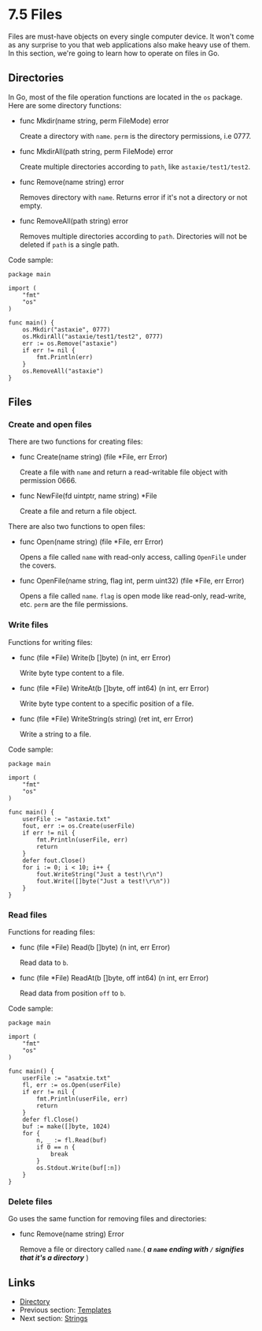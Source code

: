 # 7.5 Files

Files are must-have objects on every single computer device. It won't come as any surprise to you that web applications also make heavy use of them. In this section, we're going to learn how to operate on files in Go.

## Directories

In Go, most of the file operation functions are located in the `os` package. Here are some directory functions:

* func Mkdir\(name string, perm FileMode\) error

  Create a directory with `name`. `perm` is the directory permissions, i.e 0777.

* func MkdirAll\(path string, perm FileMode\) error

  Create multiple directories according to `path`, like `astaxie/test1/test2`.

* func Remove\(name string\) error

  Removes directory with `name`. Returns error if it's not a directory or not empty.

* func RemoveAll\(path string\) error

  Removes multiple directories according to `path`. Directories will not be deleted if `path` is a single path.

Code sample:

```text
package main

import (
    "fmt"
    "os"
)

func main() {
    os.Mkdir("astaxie", 0777)
    os.MkdirAll("astaxie/test1/test2", 0777)
    err := os.Remove("astaxie")
    if err != nil {
        fmt.Println(err)
    }
    os.RemoveAll("astaxie")
}
```

## Files

### Create and open files

There are two functions for creating files:

* func Create\(name string\) \(file \*File, err Error\)

  Create a file with `name` and return a read-writable file object with permission 0666.

* func NewFile\(fd uintptr, name string\) \*File

  Create a file and return a file object.

There are also two functions to open files:

* func Open\(name string\) \(file \*File, err Error\)

  Opens a file called `name` with read-only access, calling `OpenFile` under the covers.

* func OpenFile\(name string, flag int, perm uint32\) \(file \*File, err Error\)

  Opens a file called `name`. `flag` is open mode like read-only, read-write, etc. `perm` are the file permissions.

### Write files

Functions for writing files:

* func \(file \*File\) Write\(b \[\]byte\) \(n int, err Error\)

  Write byte type content to a file.

* func \(file \*File\) WriteAt\(b \[\]byte, off int64\) \(n int, err Error\)

  Write byte type content to a specific position of a file.

* func \(file \*File\) WriteString\(s string\) \(ret int, err Error\)

  Write a string to a file.

Code sample:

```text
package main

import (
    "fmt"
    "os"
)

func main() {
    userFile := "astaxie.txt"
    fout, err := os.Create(userFile)        
    if err != nil {
        fmt.Println(userFile, err)
        return
    }
    defer fout.Close()
    for i := 0; i < 10; i++ {
        fout.WriteString("Just a test!\r\n")
        fout.Write([]byte("Just a test!\r\n"))
    }
}
```

### Read files

Functions for reading files:

* func \(file \*File\) Read\(b \[\]byte\) \(n int, err Error\)

  Read data to `b`.

* func \(file \*File\) ReadAt\(b \[\]byte, off int64\) \(n int, err Error\)

  Read data from position `off` to `b`.

Code sample:

```text
package main

import (
    "fmt"
    "os"
)

func main() {
    userFile := "asatxie.txt"
    fl, err := os.Open(userFile)        
    if err != nil {
        fmt.Println(userFile, err)
        return
    }
    defer fl.Close()
    buf := make([]byte, 1024)
    for {
        n, _ := fl.Read(buf)
        if 0 == n {
            break
        }
        os.Stdout.Write(buf[:n])
    }
}
```

### Delete files

Go uses the same function for removing files and directories:

* func Remove\(name string\) Error

  Remove a file or directory called `name`.\(  _**a `name` ending with `/` signifies that it's a directory**_ \)

## Links

* [Directory](preface.md)
* Previous section: [Templates](07.4.md)
* Next section: [Strings](07.6.md)

